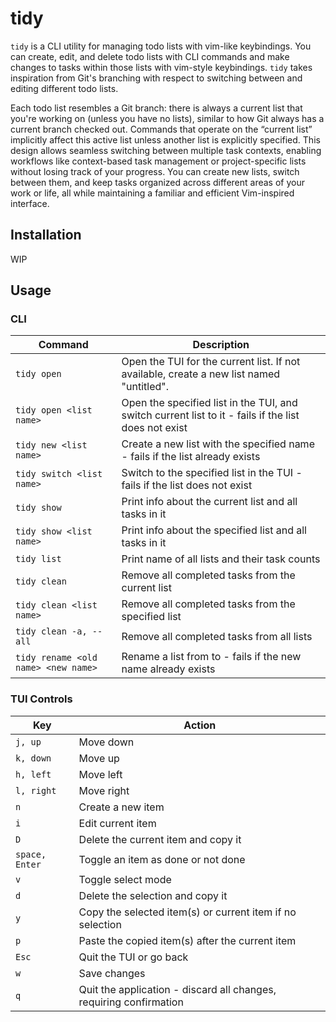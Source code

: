 # tidy

`tidy` is a CLI utility for managing todo lists with vim-like keybindings. You can create, edit, and delete todo lists with CLI commands and make changes to tasks within those lists with vim-style keybindings. `tidy` takes inspiration from Git's branching with respect to switching between and editing different todo lists. 

Each todo list resembles a Git branch: there is always a current list that you're working on (unless you have no lists), similar to how Git always has a current branch checked out. Commands that operate on the “current list” implicitly affect this active list unless another list is explicitly specified. This design allows seamless switching between multiple task contexts, enabling workflows like context-based task management or project-specific lists without losing track of your progress. You can create new lists, switch between them, and keep tasks organized across different areas of your work or life, all while maintaining a familiar and efficient Vim-inspired interface.

## Installation

WIP

## Usage

### CLI

| Command                             | Description                                                                                          |
| ----------------------------------- | ---------------------------------------------------------------------------------------------------- |
| `tidy open`                         | Open the TUI for the current list. If not available, create a new list named "untitled".             |
| `tidy open <list name>`             | Open the specified list in the TUI, and switch current list to it - fails if the list does not exist |
| `tidy new <list name>`              | Create a new list with the specified name - fails if the list already exists                         |
| `tidy switch <list name>`           | Switch to the specified list in the TUI - fails if the list does not exist                           |
| `tidy show`                         | Print info about the current list and all tasks in it                                                |
| `tidy show <list name>`             | Print info about the specified list and all tasks in it                                              |
| `tidy list`                         | Print name of all lists and their task counts                                                        |
| `tidy clean`                        | Remove all completed tasks from the current list                                                     |
| `tidy clean <list name>`            | Remove all completed tasks from the specified list                                                   |
| `tidy clean -a, --all`              | Remove all completed tasks from all lists                                                            |
| `tidy rename <old name> <new name>` | Rename a list from <old name> to <new name> - fails if the new name already exists                   |

### TUI Controls

| Key            | Action                                                             |
| -------------- | ------------------------------------------------------------------ |
| `j, up`        | Move down                                                          |
| `k, down`      | Move up                                                            |
| `h, left`      | Move left                                                          |
| `l, right`     | Move right                                                         |
| `n`            | Create a new item                                                  |
| `i`            | Edit current item                                                  |
| `D`            | Delete the current item and copy it                                |
| `space, Enter` | Toggle an item as done or not done                                 |
| `v`            | Toggle select mode                                                 |
| `d`            | Delete the selection and copy it                                   |
| `y`            | Copy the selected item(s) or current item if no selection          |
| `p`            | Paste the copied item(s) after the current item                    |
| `Esc`          | Quit the TUI or go back                                            |
| `w`            | Save changes                                                       |
| `q`            | Quit the application - discard all changes, requiring confirmation |
